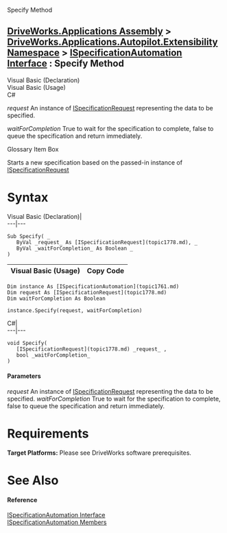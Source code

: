 Specify Method   
  
[DriveWorks.Applications Assembly](topic13.md) > [DriveWorks.Applications.Autopilot.Extensibility Namespace](topic1633.md) > [ISpecificationAutomation Interface](topic1761.md) : Specify Method  
---  
  
Visual Basic (Declaration)    
Visual Basic (Usage)    
C# 

_request_
    An instance of [ISpecificationRequest](topic1778.md) representing the data to be specified.

_waitForCompletion_
    True to wait for the specification to complete, false to queue the specification and return immediately.

Glossary Item Box

Starts a new specification based on the passed-in instance of [ISpecificationRequest](topic1778.md)

# Syntax

Visual Basic (Declaration)|   
---|---  
      
    
    Sub Specify( _
       ByVal _request_ As [ISpecificationRequest](topic1778.md), _
       ByVal _waitForCompletion_ As Boolean _
    )   
  
Visual Basic (Usage)| Copy Code  
---|---  
      
    
    Dim instance As [ISpecificationAutomation](topic1761.md)
    Dim request As [ISpecificationRequest](topic1778.md)
    Dim waitForCompletion As Boolean
     
    instance.Specify(request, waitForCompletion)  
  
C#|   
---|---  
      
    
    void Specify( 
       [ISpecificationRequest](topic1778.md) _request_ ,
       bool _waitForCompletion_
    )  
  
#### Parameters

 _request_
    An instance of [ISpecificationRequest](topic1778.md) representing the data to be specified.
_waitForCompletion_
    True to wait for the specification to complete, false to queue the specification and return immediately.

# Requirements

**Target Platforms:** Please see DriveWorks software prerequisites.

# See Also

#### Reference

[ISpecificationAutomation Interface](topic1761.md)   
[ISpecificationAutomation Members](topic1762.md)


